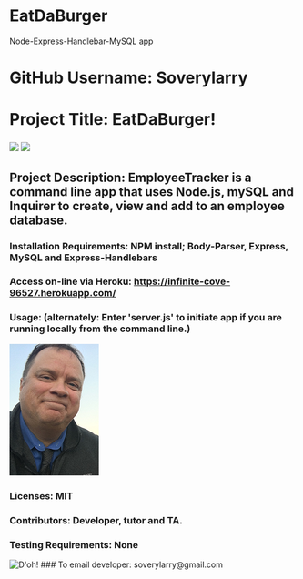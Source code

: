# EatDaBurger
Node-Express-Handlebar-MySQL app


# GitHub Username:   Soverylarry

# Project Title:     EatDaBurger!
### <img src= "https://img.shields.io/github/languages/count/soverylarry/EmployeeTracker">  <img src="https://img.shields.io/github/license/soverylarry/EmployeeTracker">

## Project Description:        EmployeeTracker is a command line app that uses Node.js, mySQL and Inquirer to create, view and add to an employee database.

### Installation Requirements: NPM install; Body-Parser, Express, MySQL and Express-Handlebars

### Access on-line via Heroku: https://infinite-cove-96527.herokuapp.com/

### Usage:   (alternately: Enter 'server.js' to initiate app if you are running locally from the command line.)

<img src="https://github.com/soverylarry/EatDaBurger/blob/master/public/assets/img/LLBridgeReduced.png">

### Licenses: MIT
### Contributors:         Developer, tutor and TA.
### Testing Requirements: None
<img alt="D'oh!" src="/LLBridgeReduced.png">
### To email developer: soverylarry@gmail.com
